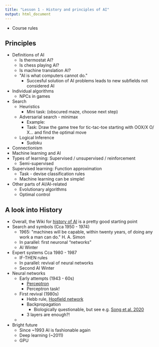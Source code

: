 ```yaml
---
title: "Lesson 1 - History and principles of AI"
output: html_document
---
```


- Course rules

## Principles

- Definitions of AI
  - Is thermostat AI?
  - Is chess playing AI?
  - Is machine translation AI?
  - "AI is what computers cannot do."
    - Succesful solution of AI problems leads to new subfields not considered AI
- Individual algorithms
  - NPCs in games
- Search
  - Heuristics 
    - Mini task: (obscured maze, choose next step)
  - Adversarial search - minimax
    - Example: 
    - Task: Draw the game tree for tic-tac-toe starting with OOX/X O/  X... and find the optimal move
  - Logical Inference
    - Sudoku
- Connectionism
- Machine learning and AI
- Types of learning: Supervised / unsupervised / reinforcement 
  - Semi-supervised
- Supervised learning: Function approximation
  - Task - devise classification rules
  - Machine learning can be simple!
- Other parts of AI/AI-related
  - Evolutionary algorithms
  - Optimal control

## A look into History

- Overall, the Wiki for [history of AI](https://en.wikipedia.org/wiki/History_of_artificial_intelligence) is a pretty good starting point
- Search and symbols (Cca 1950 - 1974)
  - 1965: "machines will be capable, within twenty years, of doing any work a man can do." H. A. Simon
  - In parallel: first neuronal “networks”
  - AI Winter
- Expert systems Cca 1980 - 1987
  - IF-THEN rules
  - In parallel: revival of neural networks
  - Second AI Winter
- Neural networks
  - Early attempts (1943 - 60s)
    - [Perceptron](https://en.wikipedia.org/wiki/Perceptron) 
    - Perceptron task!
  - First revival (1980s)
    - Hebb rule, [Hopfield network](https://en.wikipedia.org/wiki/Hopfield_network)
    - Backpropagation
      - Biologically questionable, but see e.g. [Song et al. 2020](https://www.ncbi.nlm.nih.gov/pmc/articles/PMC7610561/)
    - 3 layers are enough?!
  - 
- Bright future
  - Since ~1993 AI is fashionable again
   - Deep learning (~2011)
   - GPU



